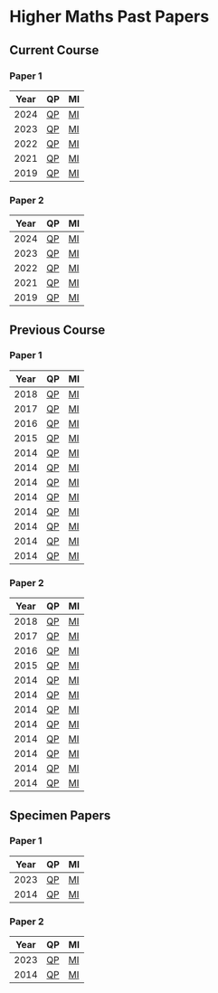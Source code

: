 # Higher Maths Past Papers


## Current Course

### Paper 1

| Year | QP                                    | MI  |
| ---- | ---                                   | --- |
| 2024 | [QP](H-Maths-2024-QP-1.pdf "2024 QP") | [MI](H-Maths-2024-MI-1.pdf "2024 MI") |
| 2023 | [QP](H-Maths-2023-QP-1.pdf "2023 QP") | [MI](H-Maths-2023-MI-1.pdf "2023 MI") |
| 2022 | [QP](H-Maths-2022-QP-1.pdf "2022 QP") | [MI](H-Maths-2022-MI-1.pdf "2022 MI") |
| 2021 | [QP](H-Maths-2021-QP-1.pdf "2021 QP") | [MI](H-Maths-2021-MI-1.pdf "2021 MI") |
| 2019 | [QP](H-Maths-2019-QP-1.pdf "2019 QP") | [MI](H-Maths-2019-MI-1.pdf "2019 MI") |


### Paper 2

| Year | QP                                    | MI  |
| ---- | ---                                   | --- |
| 2024 | [QP](H-Maths-2024-QP-2.pdf "2024 QP") | [MI](H-Maths-2024-MI-2.pdf "2024 MI") |
| 2023 | [QP](H-Maths-2023-QP-2.pdf "2023 QP") | [MI](H-Maths-2023-MI-2.pdf "2023 MI") |
| 2022 | [QP](H-Maths-2022-QP-2.pdf "2022 QP") | [MI](H-Maths-2022-MI-2.pdf "2022 MI") |
| 2021 | [QP](H-Maths-2021-QP-2.pdf "2021 QP") | [MI](H-Maths-2021-MI-2.pdf "2021 MI") |
| 2019 | [QP](H-Maths-2019-QP-2.pdf "2019 QP") | [MI](H-Maths-2019-MI-2.pdf "2019 MI") |



## Previous Course

### Paper 1

| Year | QP                                    | MI  |
| ---- | ---                                   | --- |
| 2018 | [QP](H-Maths-2018-QP-1.pdf "2018 QP") | [MI](H-Maths-2018-MI-1.pdf "2018 MI") |
| 2017 | [QP](H-Maths-2017-QP-1.pdf "2017 QP") | [MI](H-Maths-2017-MI-1.pdf "2017 MI") |
| 2016 | [QP](H-Maths-2016-QP-1.pdf "2016 QP") | [MI](H-Maths-2016-MI-1.pdf "2016 MI") |
| 2015 | [QP](H-Maths-2015-QP-1.pdf "2015 QP") | [MI](H-Maths-2015-MI-1.pdf "2015 MI") |
| 2014 | [QP](H-Maths-2014-QP-1.pdf "2014 QP") | [MI](H-Maths-2014-MI-1.pdf "2014 MI") |
| 2014 | [QP](H-Maths-2013-QP-1.pdf "2013 QP") | [MI](H-Maths-2014-MI-1.pdf "2013 MI") |
| 2014 | [QP](H-Maths-2012-QP-1.pdf "2012 QP") | [MI](H-Maths-2013-MI-1.pdf "2012 MI") |
| 2014 | [QP](H-Maths-2011-QP-1.pdf "2011 QP") | [MI](H-Maths-2012-MI-1.pdf "2011 MI") |
| 2014 | [QP](H-Maths-2010-QP-1.pdf "2010 QP") | [MI](H-Maths-2011-MI-1.pdf "2010 MI") |
| 2014 | [QP](H-Maths-2009-QP-1.pdf "2009 QP") | [MI](H-Maths-2010-MI-1.pdf "2009 MI") |
| 2014 | [QP](H-Maths-2008-QP-1.pdf "2008 QP") | [MI](H-Maths-2009-MI-1.pdf "2008 MI") |
| 2014 | [QP](H-Maths-2007-QP-1.pdf "2007 QP") | [MI](H-Maths-2008-MI-1.pdf "2007 MI") |


### Paper 2

| Year | QP                                    | MI  |
| ---- | ---                                   | --- |
| 2018 | [QP](H-Maths-2018-QP-2.pdf "2018 QP") | [MI](H-Maths-2018-MI-2.pdf "2018 MI") |
| 2017 | [QP](H-Maths-2017-QP-2.pdf "2017 QP") | [MI](H-Maths-2017-MI-2.pdf "2017 MI") |
| 2016 | [QP](H-Maths-2016-QP-2.pdf "2016 QP") | [MI](H-Maths-2016-MI-2.pdf "2016 MI") |
| 2015 | [QP](H-Maths-2015-QP-2.pdf "2015 QP") | [MI](H-Maths-2015-MI-2.pdf "2015 MI") |
| 2014 | [QP](H-Maths-2014-QP-2.pdf "2014 QP") | [MI](H-Maths-2014-MI-2.pdf "2014 MI") |
| 2014 | [QP](H-Maths-2013-QP-2.pdf "2013 QP") | [MI](H-Maths-2014-MI-1.pdf "2013 MI") |
| 2014 | [QP](H-Maths-2012-QP-2.pdf "2012 QP") | [MI](H-Maths-2013-MI-1.pdf "2012 MI") |
| 2014 | [QP](H-Maths-2011-QP-2.pdf "2011 QP") | [MI](H-Maths-2012-MI-1.pdf "2011 MI") |
| 2014 | [QP](H-Maths-2010-QP-2.pdf "2010 QP") | [MI](H-Maths-2011-MI-1.pdf "2010 MI") |
| 2014 | [QP](H-Maths-2009-QP-2.pdf "2009 QP") | [MI](H-Maths-2010-MI-1.pdf "2009 MI") |
| 2014 | [QP](H-Maths-2008-QP-2.pdf "2008 QP") | [MI](H-Maths-2009-MI-1.pdf "2008 MI") |
| 2014 | [QP](H-Maths-2007-QP-2.pdf "2007 QP") | [MI](H-Maths-2008-MI-1.pdf "2007 MI") |



## Specimen Papers

### Paper 1

| Year | QP                                              | MI  |
| ---- | ---                                             | --- |
| 2023 | [QP](H-Maths-2023-SQP-1.pdf "2023 Specimen QP") | [MI](H-Maths-2023-SMI-1.pdf "2023 Specimen MI") |
| 2014 | [QP](H-Maths-2014-SQP-1.pdf "2014 Specimen QP") | [MI](H-Maths-2014-SMI-1.pdf "2014 Specimen MI") |


### Paper 2

| Year | QP                                              | MI  |
| ---- | ---                                             | --- |
| 2023 | [QP](H-Maths-2023-SQP-2.pdf "2023 Specimen QP") | [MI](H-Maths-2023-SMI-2.pdf "2023 Specimen MI") |
| 2014 | [QP](H-Maths-2014-SQP-2.pdf "2014 Specimen QP") | [MI](H-Maths-2014-SMI-1.pdf "2014 Specimen MI") |
